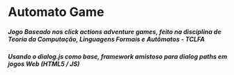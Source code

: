 Automato Game
======

##### Jogo Baseado nos click actions adventure games, feito na disciplina de Teoria da Computação, Linguagens Formais e Autômatos - TCLFA
##### Usando o dialog.js como base, framework amistoso para dialog paths em jogos Web (HTML5 / JS)

